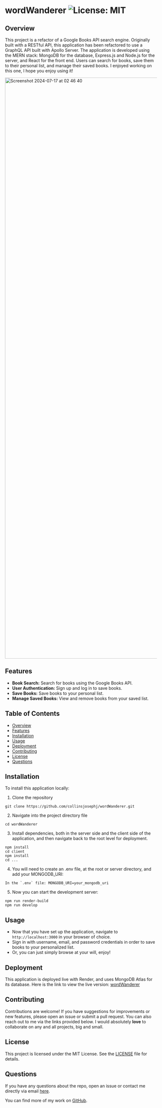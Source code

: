 # wordWanderer  ![License: MIT](https://img.shields.io/badge/License-MIT-yellow.svg)


## Overview

This project is a refactor of a Google Books API search engine. Originally built with a RESTful API, this application has been refactored to use a GraphQL API built with Apollo Server. The application is developed using the MERN stack: MongoDB for the database, Express.js and Node.js for the server, and React for the front end. Users can search for books, save them to their personal list, and manage their saved books. I enjoyed working on this one, I hope you enjoy using it!

<img width="1918" alt="Screenshot 2024-07-17 at 02 46 40" src="https://github.com/user-attachments/assets/5cf70eea-204e-4187-9fb2-e04026f2bbc9">

## Features

- **Book Search:** Search for books using the Google Books API.
- **User Authentication:** Sign up and log in to save books.
- **Save Books:** Save books to your personal list.
- **Manage Saved Books:** View and remove books from your saved list.

## Table of Contents

- [Overview](#overview)
- [Features](#features)
- [Installation](#installation)
- [Usage](#usage)
- [Deployment](#deployment)
- [Contributing](#contributing)
- [License](#license)
- [Questions](#questions)

## Installation

To install this application locally:

1. Clone the repository

```
git clone https://github.com/collinsjosephj/wordWanderer.git
```

2. Navigate into the project directory file
   
```
cd wordWanderer
```

3. Install dependencies, both in the server side and the client side of the application, and then navigate back to the root level for deployment.

```
npm install
cd client
npm install
cd ...
```

4. You will need to create an .env file, at the root or server directory, and add your MONGODB_URI:

```
In the `.env` file: MONGODB_URI=your_mongodb_uri
```

5. Now you can start the development server:

```
npm run render-build
npm run develop
```

## Usage

- Now that you have set up the application, navigate to `http://localhost:3000` in your browser of choice.
- Sign in with username, email, and password credentials in order to save books to your personalized list.
- Or, you can just simply browse at your will, enjoy!

## Deployment

This application is deployed live with Render, and uses MongoDB Atlas for its database.
Here is the link to view the live version: [wordWanderer](https://wordwanderer.onrender.com/)

## Contributing

Contributions are welcome! If you have suggestions for improvements or new features, please open an issue or submit a pull request. You can also reach out to me via the links provided below. I would absolutely **love** to collaborate on any and all projects, big and small.

## License

This project is licensed under the MIT License. See the [LICENSE](https://github.com/collinsjosephj/wordWanderer/blob/main/LICENSE) file for details. 

## Questions

If you have any questions about the repo, open an issue or contact me directly via email [here](mailto:collinsjosephj@gmail.com). 

You can find more of my work on [GitHub](https://github.com/collinsjosephj@gmail.com).


